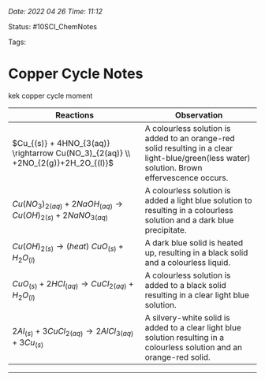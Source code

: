 *Date: 2022 04 26 Time: 11:12*


Status: #10SCI_ChemNotes

Tags: 


# Copper Cycle Notes


kek copper cycle moment


| Reactions                               | Observation                                                                                                                                   |
| --------------------------------------------------------------------------------- | --------------------------------------------------------------------------------------------------------------------------------------------- |
| $Cu_{(s)} + 4HNO_{3(aq)} \rightarrow Cu(NO_3)_{2(aq)} \\ +2NO_{2(g)}+2H_2O_{(l)}$  | A colourless solution is added to an orange-red solid resulting in a clear light-blue/green(less water) solution. Brown effervescence occurs. |
| $Cu(NO_3)_{2(aq)} + 2NaOH_{(aq)} \rightarrow Cu(OH)_{2(s)}+2NaNO_{3(aq)}$ | A colourless solution is added a light blue solution to resulting in a colourless solution and a dark blue precipitate.|
| $Cu(OH)_{2(s)} \rightarrow (heat) \ CuO_{(s)} + H_2O_{(l)}$               | A dark blue solid is heated up, resulting in a black solid and a colourless liquid. |
| $CuO_{(s)} + 2HCl_{(aq)} \rightarrow CuCl_{2(aq)} + H_2O_{(l)}$              | A colourless solution is added to a black solid resulting in a clear light blue solution. |
| $2Al_{(s)} + 3CuCl_{2(aq)} \rightarrow 2AlCl_{3(aq)}+ 3Cu_{(s)}$             | A silvery-white solid is added to a clear light blue solution resulting in a colourless solution and an orange-red solid.|

--- 

